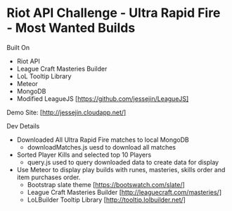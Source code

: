 Riot API Challenge - Ultra Rapid Fire - Most Wanted Builds
==================

Built On
* Riot API
* League Craft Masteries Builder
* LoL Tooltip Library
* Meteor
* MongoDB
* Modified LeagueJS [https://github.com/jessejin/LeagueJS]

Demo Site: [http://jessejin.cloudapp.net/]

Dev Details
* Downloaded All Ultra Rapid Fire matches to local MongoDB
    * downloadMatches.js uesd to download all matches
* Sorted Player Kills and selected top 10 Players
    * query.js used to query downloaded data to create data for display
* Use Meteor to display play builds with runes, masteries, skills order and item purchases order.
    * Bootstrap slate theme [https://bootswatch.com/slate/]
    * League Craft Masteries Builder [http://leaguecraft.com/masteries/]
    * LoLBuilder Tooltip Library [http://tooltip.lolbuilder.net/]